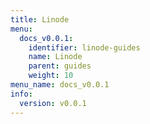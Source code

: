 ```yaml
---
title: Linode
menu:
  docs_v0.0.1:
    identifier: linode-guides
    name: Linode
    parent: guides
    weight: 10
menu_name: docs_v0.0.1
info:
  version: v0.0.1
---
```



